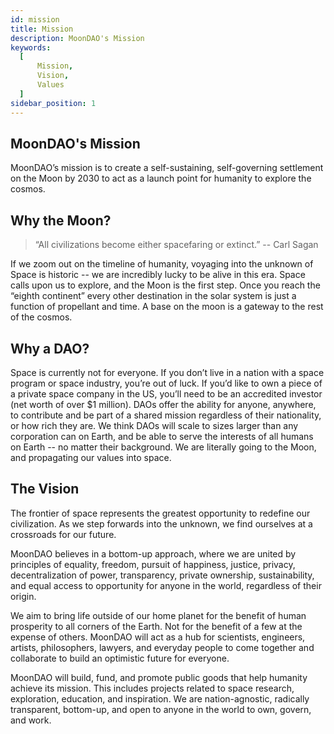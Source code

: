 ```yaml
---
id: mission
title: Mission
description: MoonDAO's Mission
keywords:
  [
      Mission,
      Vision,
      Values
  ]
sidebar_position: 1
---
```


## MoonDAO's Mission

MoonDAO’s mission is to create a self-sustaining, self-governing settlement on the Moon by 2030 to act as a launch point for humanity to explore the cosmos.

## Why the Moon?

> “All civilizations become either spacefaring or extinct.” -- Carl Sagan

If we zoom out on the timeline of humanity, voyaging into the unknown of Space is historic -- we are incredibly lucky to be alive in this era. Space calls upon us to explore, and the Moon is the first step. Once you reach the “eighth continent” every other destination in the solar system is just a function of propellant and time. A base on the moon is a gateway to the rest of the cosmos.

## Why a DAO?

Space is currently not for everyone. If you don’t live in a nation with a space program or space industry, you’re out of luck. If you’d like to own a piece of a private space company in the US, you’ll need to be an accredited investor (net worth of over $1 million). DAOs offer the ability for anyone, anywhere, to contribute and be part of a shared mission regardless of their nationality, or how rich they are. We think DAOs will scale to sizes larger than any corporation can on Earth, and be able to serve the interests of all humans on Earth -- no matter their background. We are literally going to the Moon, and propagating our values into space.

## The Vision
The frontier of space represents the greatest opportunity to redefine our civilization. As we step forwards into the unknown, we find ourselves at a crossroads for our future.

MoonDAO believes in a bottom-up approach, where we are united by principles of equality, freedom, pursuit of happiness, justice, privacy, decentralization of power, transparency, private ownership, sustainability, and equal access to opportunity for anyone in the world, regardless of their origin.

We aim to bring life outside of our home planet for the benefit of human prosperity to all corners of the Earth. Not for the benefit of a few at the expense of others. MoonDAO will act as a hub for scientists, engineers, artists, philosophers, lawyers, and everyday people to come together and collaborate to build an optimistic future for everyone.

MoonDAO will build, fund, and promote public goods that help humanity achieve its mission. This includes projects related to space research, exploration, education, and inspiration. We are nation-agnostic, radically transparent, bottom-up, and open to anyone in the world to own, govern, and work.

